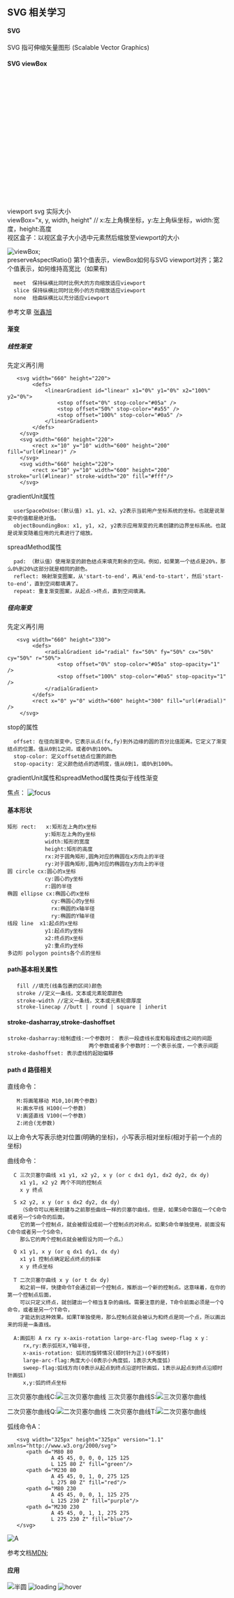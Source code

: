 ## SVG 相关学习
#### SVG
>
  SVG 指可伸缩矢量图形 (Scalable Vector Graphics)
> 
#### SVG viewBox
>
<svg width="500" height="300"></svg>
viewport svg 实际大小
</br>
viewBox="x, y, width, height"  // x:左上角横坐标，y:左上角纵坐标，width:宽度，height:高度
</br>
视区盒子：以视区盒子大小选中元素然后缩放至viewport的大小

![viewBox](https://github.com/liubin915249126/HTML-CSS-SVG/blob/master/SVG/image/viewbox.gif);
</br> 
preserveAspectRatio()
第1个值表示，viewBox如何与SVG viewport对齐；第2个值表示，如何维持高宽比（如果有)
```
  meet	保持纵横比同时比例大的方向缩放适应viewport
  slice	保持纵横比同时比例小的方向缩放适应viewport
  none	扭曲纵横比以充分适应viewport 
```
参考文章 [张鑫旭](http://www.zhangxinxu.com/wordpress/2014/08/svg-viewport-viewbox-preserveaspectratio/)
>
#### 渐变
##### 线性渐变
>
先定义再引用
```
   <svg width="660" height="220">
        <defs>
            <linearGradient id="linear" x1="0%" y1="0%" x2="100%" y2="0%">
                <stop offset="0%" stop-color="#05a" />
                <stop offset="50%" stop-color="#a55" />
                <stop offset="100%" stop-color="#0a5" />
            </linearGradient>
        </defs>
    </svg>
    <svg width="660" height="220">
        <rect x="10" y="10" width="600" height="200" fill="url(#linear)" />
    </svg>
    <svg width="660" height="220"> 
        <rect x="10" y="10" width="600" height="200" stroke="url(#linear)" stroke-width="20" fill="#fff"/>
    </svg>
```
gradientUnit属性
```
  userSpaceOnUse:(默认值) x1、y1、x2、y2表示当前用户坐标系统的坐标。也就是说渐变中的值都是绝对值。
  objectBoundingBox: x1, y1, x2, y2表示应用渐变的元素创建的边界坐标系统。也就是说渐变随着应用的元素进行了缩放。
```
spreadMethod属性
```
  pad: （默认值）使用渐变的颜色结点来填充剩余的空间。例如，如果第一个结点是20%，那么0%到20%这部分就是相同的颜色。
  reflect: 映射渐变图案，从'start-to-end'，再从'end-to-start'，然后'start-to-end'，直到空间都填满了。
  repeat: 重复渐变图案，从起点->终点，直到空间填满。
```
>
##### 径向渐变
>
先定义再引用
``` 
   <svg width="660" height="330">
        <defs>
            <radialGradient id="radial" fx="50%" fy="50%" cx="50%" cy="50%" r="50%">
                <stop offset="0%" stop-color="#05a" stop-opacity="1" />
                <stop offset="100%" stop-color="#0a5" stop-opacity="1" /> 
            </radialGradient>
        </defs>
        <rect x="0" y="0" width="600" height="300" fill="url(#radial)" /> 
    </svg>

```
stop的属性
```
  offset: 在径向渐变中，它表示从点(fx,fy)到外边缘的圆的百分比值距离。它定义了渐变结点的位置。值从0到1之间，或者0%到100%。
  stop-color: 定义offset结点位置的颜色
  stop-opacity: 定义颜色结点的透明度，值从0到1，或0%到100%。
```
gradientUnit属性和spreadMethod属性类似于线性渐变

焦点：
![focus](https://github.com/liubin915249126/HTML-CSS-SVG/blob/master/SVG/image/SVG_Radial_Grandient_Focus.png)

>

#### 基本形状
>
```
矩形 rect:   x:矩形左上角的x坐标  
            y:矩形左上角的y坐标  
            width:矩形的宽度 
            height:矩形的高度  
            rx:对于圆角矩形,圆角对应的椭圆在x方向上的半径  
            ry:对于圆角矩形,圆角对应的椭圆在y方向上的半径  
圆 circle cx:圆心的x坐标  
            cy:圆心的y坐标  
            r:圆的半径  
椭圆 ellipse cx:椭圆心的x坐标  
              cy:椭圆心的y坐标  
              rx:椭圆的x轴半径   
              ry:椭圆的Y轴半径  
线段 line  x1:起点的x坐标  
            y1:起点的y坐标  
            x2:终点的x坐标  
            y2:重点的y坐标  
多边形 polygon points各个点的坐标
```                                                      
>
#### path基本相关属性
>
```
   fill //填充(线条包裹的区间)颜色 
   stroke //定义一条线，文本或元素轮廓颜色 
   stroke-width //定义一条线，文本或元素轮廓厚度
   stroke-linecap //butt | round | square | inherit
```  
>
#### stroke-dasharray,stroke-dashoffset
>
```
stroke-dasharray:绘制虚线:一个参数时： 表示一段虚线长度和每段虚线之间的间距 
                          两个参数或者多个参数时：一个表示长度，一个表示间距 
stroke-dashoffset: 表示虚线的起始偏移                     
```
>
#### path d 路径相关
>
直线命令：
```
   M:将画笔移动 M10,10(两个参数)
   H:画水平线 H100(一个参数)
   V:画竖直线 V100(一个参数)
   Z:闭合(无参数)
``` 
以上命令大写表示绝对位置(明确的坐标)，小写表示相对坐标(相对于前一个点的坐标)

曲线命令：
```
  C 三次贝塞尔曲线 x1 y1, x2 y2, x y (or c dx1 dy1, dx2 dy2, dx dy)
    x1 y1, x2 y2 两个不同的控制点
    x y 终点

  S x2 y2, x y (or s dx2 dy2, dx dy)
    （S命令可以用来创建与之前那些曲线一样的贝塞尔曲线，但是，如果S命令跟在一个C命令或者另一个S命令的后面，
    它的第一个控制点，就会被假设成前一个控制点的对称点。如果S命令单独使用，前面没有C命令或者另一个S命令，
    那么它的两个控制点就会被假设为同一个点。）

  Q x1 y1, x y (or q dx1 dy1, dx dy)
    x1 y1 控制点确定起点终点的斜率
    x y 终点坐标

  T 二次贝塞尔曲线 x y (or t dx dy)
    和之前一样，快捷命令T会通过前一个控制点，推断出一个新的控制点。这意味着，在你的第一个控制点后面，
    可以只定义终点，就创建出一个相当复杂的曲线。需要注意的是，T命令前面必须是一个Q命令，或者是另一个T命令，
    才能达到这种效果。如果T单独使用，那么控制点就会被认为和终点是同一个点，所以画出来的将是一条直线。 

  A:画弧形 A rx ry x-axis-rotation large-arc-flag sweep-flag x y：
     rx,ry:表示弧形X,Y轴半径,
     x-axis-rotation: 弧形的旋转情况(顺时针为正)(0不旋转)
     large-arc-flag:角度大小(0表示小角度弧，1表示大角度弧)  
     sweep-flag:弧线方向(0表示从起点到终点沿逆时针画弧，1表示从起点到终点沿顺时针画弧)
     x,y:弧的终点坐标      
```

三次贝塞尔曲线C:![三次贝塞尔曲线](https://github.com/liubin915249126/HTML-CSS-SVG/blob/master/SVG/image/Cubic_Bezier_Curves.png)
三次贝塞尔曲线S:![三次贝塞尔曲线](https://github.com/liubin915249126/HTML-CSS-SVG/blob/master/SVG/image/ShortCut_Cubic_Bezier.png)

二次贝塞尔曲线Q:![二次贝塞尔曲线](https://github.com/liubin915249126/HTML-CSS-SVG/blob/master/SVG/image/Quadratic_Bezier.png)
二次贝塞尔曲线T:![二次贝塞尔曲线](https://github.com/liubin915249126/HTML-CSS-SVG/blob/master/SVG/image/Shortcut_Quadratic_Bezier.png)
>

>
弧线命令A：
```
   <svg width="325px" height="325px" version="1.1" xmlns="http://www.w3.org/2000/svg">
      <path d="M80 80
              A 45 45, 0, 0, 0, 125 125
              L 125 80 Z" fill="green"/>
      <path d="M230 80
              A 45 45, 0, 1, 0, 275 125
              L 275 80 Z" fill="red"/>
      <path d="M80 230
              A 45 45, 0, 0, 1, 125 275
              L 125 230 Z" fill="purple"/>
      <path d="M230 230
              A 45 45, 0, 1, 1, 275 275
              L 275 230 Z" fill="blue"/>
   </svg> 
```

![A](https://github.com/liubin915249126/HTML-CSS-SVG/blob/master/SVG/image/SVGArcs_Flags.png)


参考文档[MDN](https://developer.mozilla.org/zh-CN/docs/Web/SVG/Tutorial/Paths);
>
#### 应用
![半圆](https://github.com/liubin915249126/HTML-CSS-SVG/blob/master/SVG/image/half.gif)
![loading](https://github.com/liubin915249126/HTML-CSS-SVG/blob/master/SVG/image/loading.gif)
![hover](https://github.com/liubin915249126/HTML-CSS-SVG/blob/master/SVG/image/hover.gif)